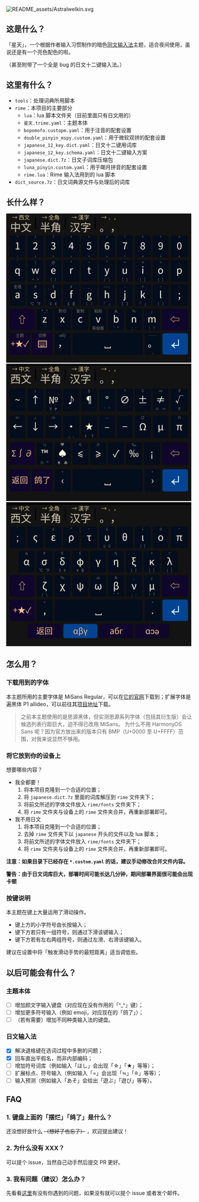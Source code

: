 ![README_assets/Astralwelkin.svg](https://socialify.git.ci/Wenti-D/Astralwelkin/image?description=1&font=Inter&issues=1&logo=https%3A%2F%2Fraw.githubusercontent.com%2FWenti-D%2FAstralwelkin%2Fmain%2FREADME_assets%2FAstralwelkin.svg&name=1&owner=1&pulls=1&stargazers=1&theme=Dark)

## 这是什么？

「星天」，一个根据作者输入习惯制作的暗色[同文输入法](https://github.com/osfans/trime)主题，适合夜间使用，虽说还是有一个亮色配色的啦。

（甚至附带了一个全是 bug 的日文十二键输入法。）

## 这里有什么？

- `tools`：处理词典所用脚本
- `rime`：本项目的主要部分
  - `lua`：lua 脚本文件夹（目前里面只有日文用的）
  - `星天.trime.yaml`：主题本体
  - `bopomofo.custopm.yaml`：用于注音的配套设置
  - `double_pinyin_mspy.custom.yaml`：用于微软双拼的配套设置
  - `japanese_12_key.dict.yaml`：日文十二键用词库
  - `japanese_12_key.schema.yaml`：日文十二键输入方案
  - `japanese.dict.7z`：日文子词库压缩包
  - `luna_pinyin.custom.yaml`：用于朙月拼音的配套设置
  - `rime.lua`：Rime 输入法用到的 lua 脚本
- `dict_source.7z`：日文词典源文件与处理后的词库

## 长什么样？

<img src="README_assets/Screenshot_20220619_200033.jpg" width=500>

<img src="README_assets/Screenshot_20220619_200058.jpg" width=500>

<img src="README_assets/Screenshot_20220619_200108.jpg" width=500>

## 怎么用？

### 下载用到的字体

本主题所用的主要字体是 MiSans Regular，可以在[它的官网](https://hyperos.mi.com/font/zh/download/)下载到；扩展字体是遍黑体 P1 allideo，可以前往其[项目地址](https://github.com/Fitzgerald-Porthmouth-Koenigsegg/Plangothic-Project)下载。

> 之前本主题使用的是思源黑体，但实测思源系列字体（包括其衍生版）会让候选列表行距巨大，迫不得已改用 MiSans。
> 为什么不用 HarmonyOS Sans 呢？因为官方放出来的版本只有 BMP（U+0000 至 U+FFFF）范围，对我来说显然不够用。

### 将它放到你的设备上

想要哪些内容？

- 我全都要！
  1. 将本项目克隆到一个合适的位置；
  2. 将 `japanese.dict.7z` 里面的词库解压到 `rime` 文件夹下；
  3. 将前文所述的字体文件放入 `rime/fonts` 文件夹下； 
  4. 将 `rime` 文件夹与设备上的 `rime` 文件夹合并，再重新部署即可。
- 我不用日文
  1. 将本项目克隆到一个合适的位置；
  2. 去掉 `rime` 文件夹下以 `japanese` 开头的文件以及 lua 脚本；
  3. 将前文所述的字体文件放入 `rime/fonts` 文件夹下； 
  4. 将 `rime` 文件夹与设备上的 `rime` 文件夹合并，再重新部署即可。

**注意：如果目录下已经存在 `*.custom.yaml` 的话，建议手动修改合并文件内容。**

**警告：由于日文词库巨大，部署时间可能长达几分钟，期间部署界面很可能会出现卡顿**

### 按键说明

本主题在键上大量运用了滑动操作。

- 键上方的小字符号由长按输入；
- 键下方若只有一组符号，则通过下滑该键输入；
- 键下方若有左右两组符号，则通过左滑、右滑该键输入。

建议在设置中将「触发滑动手势的最短距离」适当调低些。

## 以后可能会有什么？

### 主题本体

- [ ] 增加颜文字输入键盘（对应现在没有作用的「^_^」键）；
- [ ] 增加更多符号输入（例如 emoji，对应现在的「鸽了」）；
- [ ] （若有需要）增加不同种类输入法的键盘。

### 日文输入法

- [x] 解决退格键在选词过程中多删的问题；
- [x] 回车直出平假名，而非内部编码；
- [ ] 增加符号词库（例如输入「ほし」会出现「☆」「★」等等）；
- [ ] 扩展标点、符号输入（例如输入「=」会出现「≒」「≞」等等）；
- [ ] 输入预测（例如输入「あそ」会给出「遊ぶ」「遊び」等等）。

## FAQ

### 1. 键盘上面的「摆烂」「鸽了」是什么？

还没想好放什么 ~~（想好了也忘了）~~ ，欢迎提出建议！

### 2. 为什么没有 XXX？

可以提个 issue，当然自己动手然后提交 PR 更好。

### 3. 我有问题（建议）怎么办？

先看看[这里](https://github.com/Wenti-D/Astralwelkin/issues/2)有没有你遇到的问题，如果没有就可以提个 issue 或者发个邮件。

